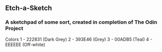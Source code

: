 ## Etch-a-Sketch

### A sketchpad of some sort, created in completion of The Odin Project

Colors
1 - 222831 (Dark Grey)
2 - 393E46 (Grey)
3 - 00ADB5 (Teal)
4 - EEEEEE (Off-white)